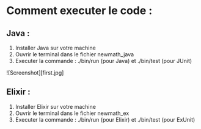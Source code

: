 # Comment executer le code :

## Java :

1. Installer Java sur votre machine
2. Ouvrir le terminal dans le fichier newmath_java
3. Executer la commande : ./bin/run (pour Java) et ./bin/test (pour JUnit)

![Screenshot][first.jpg]


## Elixir :

1. Installer Elixir sur votre machine
2. Ouvrir le terminal dans le fichier newmath_ex
3. Executer la commande : ./bin/run (pour Elixir) et ./bin/test (pour ExUnit)